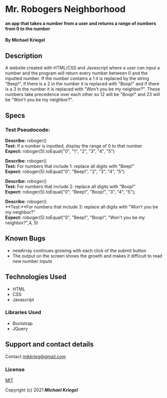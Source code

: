 # Mr. Robogers Neighborhood

#### an app that takes a number from a user and returns a range of numbers from 0 to the number
#### By **Michael Kriegel**

## Description

A website created with HTML/CSS and Javascript where a user can input a number and the program will return every number between 0 and the inputted number. If the number contains a 1 it is replaced by the string "Beep!", if there is a 2 in the number it is replaced with "Boop!" and if there is a 3 in the number it is replaced with "Won't you be my neighbor?". These numbers take precedence over each other so 12 will be "Boop!" and 23 will be "Won't you be my neighbor?". 

## Specs

### **Test Pseudocode:**

**Describe:** roboger()
<br/>
**Test:** If a number is inputted, display the range of 0 to that number
<br/>
**Expect:** roboger(5).toEqual("0", "1", "2", "3", "4", "5")

**Describe:** roboger()
<br/>
**Test:** For numbers that include 1: replace all digits with "Beep!"
<br/>
**Expect:** roboger(5).toEqual("0", "Beep!", "2", "3", "4", "5")

**Describe:** roboger()
<br/>
**Test:** For numbers that include 2: replace all digits with "Boop!"
<br/>
**Expect:** roboger(5).toEqual("0", "Beep!", "Boop!", "3", "4", "5");

**Describe:** roboger()
<br/>
**Test:**For numbers that include 3: replace all digits with  "Won't you be my neighbor?"
<br/>
**Expect:** roboger(5).toEqual("0", "Beep!", "Boop!", "Won't you be my neighbor?",4,  5)

## Known Bugs
* newArray continues growing with each click of the submit button
* The output on the screen shows the growth and makes it difficult to read new number inputs

## Technologies Used
* HTML
* CSS
* Javascript

### Libraries Used
* Bootstrap
* JQuery

## Support and contact details

Contact mikkrieg@gmail.com

### License

[MIT](https://opensource.org/licenses/MIT)

Copyright (c) 2021 **_Michael Kriegel_**